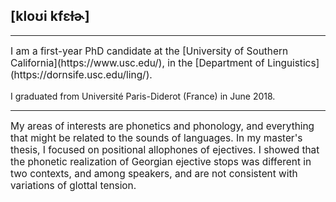 ## [kloʊi kfɛɫɚ]

---

<p style="font-size:110%;"> I am a first-year PhD candidate at the [University of Southern California](https://www.usc.edu/), in the [Department of Linguistics](https://dornsife.usc.edu/ling/). <br>

I graduated from Université Paris-Diderot (France) in June 2018. <br> </p>

---

<p style="font-size:110%;"> My areas of interests are phonetics and phonology, and everything that might be related to the sounds of languages. In my master's thesis, I focused on positional allophones of ejectives. I showed that the phonetic realization of Georgian ejective stops was different in two contexts, and among speakers, and are not consistent with variations of glottal tension. 

</p>
